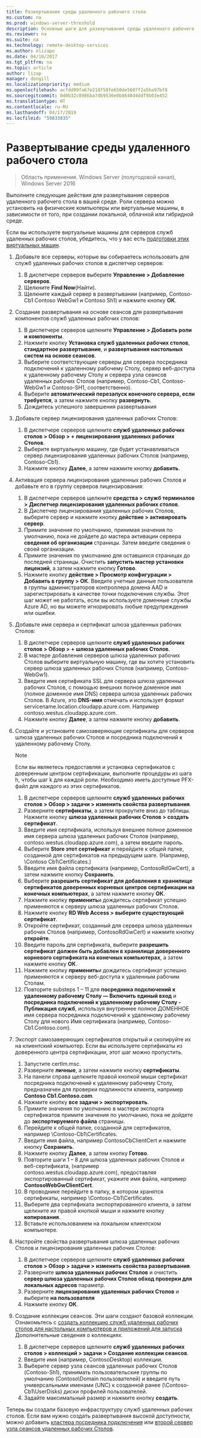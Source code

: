 ```yaml
---
title: Развертывание среды удаленного рабочего стола
ms.custom: na
ms.prod: windows-server-threshold
description: Основные шаги для развертывания среды удаленного рабочего стола.
ms.reviewer: na
ms.suite: na
ms.technology: remote-desktop-services
ms.author: elizapo
ms.date: 04/10/2017
ms.tgt_pltfrm: na
ms.topic: article
author: lizap
manager: dongill
ms.localizationpriority: medium
ms.openlocfilehash: acfdd99fa67e218f58fe650de5607f2a5ba97bf8
ms.sourcegitcommit: 0d0b32c8986ba7db9536e0b8648d4ddf9b03e452
ms.translationtype: HT
ms.contentlocale: ru-RU
ms.lasthandoff: 04/17/2019
ms.locfileid: "59833835"
---
```

# <a name="deploy-your-remote-desktop-environment"></a>Развертывание среды удаленного рабочего стола

>Область применения. Windows Server (полугодовой канал), Windows Server 2016

Выполните следующие действия для развертывания серверов удаленного рабочего стола в вашей среде. Роли сервера можно установить на физические компьютеры или виртуальные машины, в зависимости от того, при создании локальной, облачной или гибридной среде. 

Если вы используете виртуальные машины для серверов служб удаленных рабочих столов, убедитесь, что у вас есть [подготовки этих виртуальных машин](rds-prepare-vms.md).
  
  
1.  Добавьте все серверы, которые вы собираетесь использовать для служб удаленных рабочих столов в диспетчер серверов:  
    1.  В диспетчере серверов выберите **Управление > Добавление серверов**.  
    2.  Щелкните **Find Now**(Найти).  
    3.  Щелкните каждый сервер в развертывании (например, Contoso-Cb1 Contoso WebGw1 и Contoso Sh1) и нажмите кнопку **ОК**.  
2.  Создание развертывания на основе сеансов для развертывания компонентов служб удаленных рабочих столов:  
    1.  В диспетчере серверов щелкните **Управление > Добавить роли и компоненты**.  
    2.  Нажмите кнопку **Установка служб удаленных рабочих столов**, **стандартное развертывание**, и **развертывания настольных систем на основе сеансов**.  
    3.  Выберите соответствующие серверы для сервера посредника подключений к удаленному рабочему Столу, сервер веб-доступа к удаленному рабочему Столу и сервера узла сеансов удаленных рабочих Столов (например, Contoso-Cb1, Contoso-WebGw1 и Contoso-SH1, соответственно).  
    4.  Выберите **автоматический перезапуск конечного сервера, если требуется**, а затем нажмите кнопку **развернуть**.  
    5.  Дождитесь успешного завершения развертывания  
3.  Добавьте сервер лицензирования удаленных рабочих Столов:  
    1.  В диспетчере серверов щелкните **служб удаленных рабочих столов > Обзор > + лицензирования удаленных рабочих Столов**.  
    2.  Выберите виртуальную машину, где будет устанавливаться сервер лицензирования удаленных рабочих Столов (например, Contoso-Cb1).  
    3.  Нажмите кнопку **Далее**, а затем нажмите кнопку **добавить**.  
4.  Активация сервера лицензирования удаленных рабочих Столов и добавьте его в группу серверов лицензирования:  
    1.  В диспетчере серверов щелкните **средства > служб терминалов > Диспетчер лицензирования удаленных рабочих столов**.  
    2.  В Диспетчер лицензирования удаленных рабочих Столов, выберите сервер и нажмите кнопку **действие > активировать сервер**.  
    3.  Примите значения по умолчанию, принимая значения по умолчанию, пока не дойдете до мастера активации сервера **сведения об организации** страницы. Затем введите сведения о своей организации.  
    4.  Примите значения по умолчанию для оставшихся страницах до последней страницы. Очистить **запустить мастер установки лицензий**, а затем нажмите кнопку **Готово**.  
    5.  Нажмите кнопку **действие > Просмотр конфигурации > Добавить в группу > ОК**. Введите учетные данные пользователя в группы администраторов контроллера домена AAD и зарегистрировать в качестве точки подключения службы. Этот шаг может не работать, если вы используете доменные службы Azure AD, но вы можете игнорировать любые предупреждения или ошибки.  
5.  Добавьте имя сервера и сертификат шлюза удаленных рабочих Столов:  
    1.  В диспетчере серверов щелкните **служб удаленных рабочих столов > Обзор > + шлюза удаленных рабочих Столов**.  
    2.  В мастере добавления серверов шлюза удаленных рабочих Столов выберите виртуальную машину, где вы хотите установить сервер шлюза удаленных рабочих Столов (например, Contoso-WebGw1).  
    3.  Введите имя сертификата SSL для сервера шлюза удаленных рабочих Столов, с помощью внешних полное доменное имя (полное доменное имя DNS) сервера шлюза удаленных рабочих Столов. В Azure, это **DNS-имя** отмечать и использует формат servicename.location.cloudapp.azure.com. Например contoso.westus.cloudapp.azure.com.  
    4.  Нажмите кнопку **Далее**, а затем нажмите кнопку **добавить**.
6.  Создайте и установите самозаверяющие сертификаты для серверов шлюза удаленных рабочих Столов и посредника подключений к удаленному рабочему Столу.

       > [!NOTE]
       > Если вы являетесь предоставляя и установка сертификатов с доверенным центром сертификации, выполните процедуры из шага h, чтобы шаг k для каждой роли. Необходимо иметь доступные PFX-файл для каждого из этих сертификатов.
       
    1.  В диспетчере серверов щелкните **служб удаленных рабочих столов > Обзор > задачи > изменить свойства развертывания**.  
    2.  Разверните **сертификаты**, а затем прокрутите вниз до таблицы. Нажмите кнопку **шлюза удаленных рабочих Столов > создать сертификат**.  
    3.  Введите имя сертификата, используя внешнее полное доменное имя сервера шлюза удаленных рабочих Столов (например, contoso.westus.cloudapp.azure.com), а затем введите пароль.  
    4.  Выберите **Store этот сертификат** и перейдите к общей папке, созданной для сертификатов на предыдущем шаге. (Например, \Contoso Cb1\Certificates.)  
    5.  Введите имя файла сертификата (например, ContosoRdGwCert), а затем нажмите кнопку **Сохранить**.  
    6.  Выберите **разрешить сертификат для добавления в хранилище сертификатов доверенных корневых центров сертификации на конечных компьютерах**, а затем нажмите кнопку **ОК**.  
    7.  Нажмите кнопку **применить**и дождитесь сертификат успешно применяются к серверу шлюза удаленных рабочих Столов.  
    8.  Нажмите кнопку **RD Web Access > выберите существующий сертификат**.  
    9.  Откройте сертификат, созданный для сервера шлюза удаленных рабочих Столов (например, ContosoRdGwCert) и нажмите кнопку **откройте**.  
    10. Введите пароль для сертификата, выберите **разрешить сертификат должен быть добавлен в хранилище доверенного корневого сертификата на конечных компьютерах**, а затем нажмите кнопку **ОК**.  
    11. Нажмите кнопку **применить**и дождитесь сертификат успешно применяются к серверу веб-доступа к удаленным рабочим Столам.  
    12. Повторите substeps 1 – 11 для **посредника подключений к удаленному рабочему Столу — Включить единый вход** и **посредника подключений к удаленному рабочему Столу - Публикация служб**, используя внутреннее полное ДОМЕННОЕ имя сервера посредника подключений к удаленному рабочему Столу для нового Имя сертификата (например, Contoso-Cb1.Contoso.com).  
7.  Экспорт самозаверяющих сертификатов открытый и скопируйте их на клиентский компьютер. Если вы используете сертификаты из доверенного центра сертификации, этот шаг можно пропустить.  
    1.  Запустите certlm.msc.  
    2.  Разверните **личные**, а затем нажмите кнопку **сертификаты**.  
    3.  На панели справа щелкните правой кнопкой мыши сертификат посредника подключений к удаленному рабочему Столу, предназначен для проверки подлинности клиента, например **Contoso Cb1.Contoso.com**.  
    4.  Нажмите кнопку **все задачи > экспортировать**.  
    5.  Примите значения по умолчанию в мастере экспорта сертификатов примите значения по умолчанию, пока не дойдете до **экспортируемого файла** страницы.  
    6.  Перейдите к общей папке, созданной для сертификатов, например \Contoso-Cb1\Certificates.  
    7.  Введите имя файла, например ContosoCbClientCert и нажмите кнопку **Сохранить**.  
    8.  Нажмите кнопку **Далее**, а затем кнопку **Готово**.  
    9.  Повторите шаги 1 – 8 для шлюза удаленных рабочих Столов и веб-сертификата, (например contoso.westus.cloudapp.azure.com), предоставляя экспортированный сертификат, укажите имя файла, например **ContosoWebGwClientCert**.  
    10. В проводнике перейдите в папку, в котором хранятся сертификаты, например \Contoso-Cb1\Certificates.  
    11. Выберите два сертификата экспортированного клиента, а затем щелкните их правой кнопкой мыши и нажмите кнопку **копирования**.  
    12. Вставьте использованием на локальном клиентском компьютере.  
8.  Настройте свойства развертывания шлюза удаленных рабочих Столов и лицензирования удаленных рабочих Столов:  
    1.  В диспетчере серверов щелкните **служб удаленных рабочих столов > Обзор > задачи > изменить свойства развертывания**.  
    2.  Разверните **шлюза удаленных рабочих Столов** и очистить **сервер шлюза удаленных рабочих Столов обход проверки для локальных адресов** параметр.  
    3.  Разверните **лицензирования удаленных рабочих Столов** и выберите **на пользователя**  
    4.  Нажмите кнопку **ОК**.  
10. Создание коллекции сеансов. Эти шаги создают базовой коллекции. Ознакомьтесь с [создать коллекцию служб удаленных рабочих столов для настольных компьютеров и приложений для запуска](rds-create-collection.md) Дополнительные сведения о коллекциях.
 
    1.  В диспетчере серверов щелкните **служб удаленных рабочих столов > коллекций > задачи > Создание коллекции сеансов**.  
    2.  Введите имя (например, ContosoDesktop) коллекции.  
    3.  Выберите сервер узла сеансов удаленных рабочих Столов (Contoso-Sh1), принимать пользовательские группы по умолчанию (Contoso\Domain пользователей) и введите путь универсальными именами (UNC) к созданной ранее (\Contoso-Cb1\UserDisks) диски профилей пользователей.  
    4.  Задайте максимальный размер и нажмите кнопку **создать**.  
  

Теперь вы создали базовую инфраструктуру служб удаленных рабочих столов. Если вам нужно создать развертывания высокой доступности, можно добавить [кластера посредника подключения](rds-connection-broker-cluster.md) или [второй сервер узла сеансов удаленных рабочих Столов](rds-scale-rdsh-farm.md).

